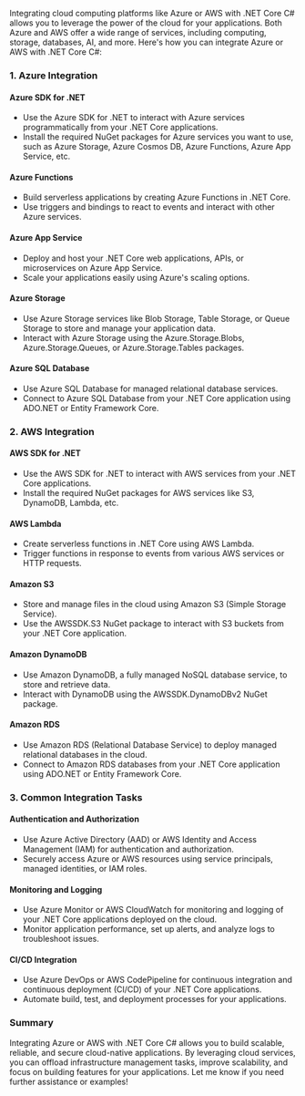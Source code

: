Integrating cloud computing platforms like Azure or AWS with .NET Core C# allows you to leverage the power of the cloud for your applications. Both Azure and AWS offer a wide range of services, including computing, storage, databases, AI, and more. Here's how you can integrate Azure or AWS with .NET Core C#:

### 1. Azure Integration

#### Azure SDK for .NET

- Use the Azure SDK for .NET to interact with Azure services programmatically from your .NET Core applications.
- Install the required NuGet packages for Azure services you want to use, such as Azure Storage, Azure Cosmos DB, Azure Functions, Azure App Service, etc.

#### Azure Functions

- Build serverless applications by creating Azure Functions in .NET Core.
- Use triggers and bindings to react to events and interact with other Azure services.

#### Azure App Service

- Deploy and host your .NET Core web applications, APIs, or microservices on Azure App Service.
- Scale your applications easily using Azure's scaling options.

#### Azure Storage

- Use Azure Storage services like Blob Storage, Table Storage, or Queue Storage to store and manage your application data.
- Interact with Azure Storage using the Azure.Storage.Blobs, Azure.Storage.Queues, or Azure.Storage.Tables packages.

#### Azure SQL Database

- Use Azure SQL Database for managed relational database services.
- Connect to Azure SQL Database from your .NET Core application using ADO.NET or Entity Framework Core.

### 2. AWS Integration

#### AWS SDK for .NET

- Use the AWS SDK for .NET to interact with AWS services from your .NET Core applications.
- Install the required NuGet packages for AWS services like S3, DynamoDB, Lambda, etc.

#### AWS Lambda

- Create serverless functions in .NET Core using AWS Lambda.
- Trigger functions in response to events from various AWS services or HTTP requests.

#### Amazon S3

- Store and manage files in the cloud using Amazon S3 (Simple Storage Service).
- Use the AWSSDK.S3 NuGet package to interact with S3 buckets from your .NET Core application.

#### Amazon DynamoDB

- Use Amazon DynamoDB, a fully managed NoSQL database service, to store and retrieve data.
- Interact with DynamoDB using the AWSSDK.DynamoDBv2 NuGet package.

#### Amazon RDS

- Use Amazon RDS (Relational Database Service) to deploy managed relational databases in the cloud.
- Connect to Amazon RDS databases from your .NET Core application using ADO.NET or Entity Framework Core.

### 3. Common Integration Tasks

#### Authentication and Authorization

- Use Azure Active Directory (AAD) or AWS Identity and Access Management (IAM) for authentication and authorization.
- Securely access Azure or AWS resources using service principals, managed identities, or IAM roles.

#### Monitoring and Logging

- Use Azure Monitor or AWS CloudWatch for monitoring and logging of your .NET Core applications deployed on the cloud.
- Monitor application performance, set up alerts, and analyze logs to troubleshoot issues.

#### CI/CD Integration

- Use Azure DevOps or AWS CodePipeline for continuous integration and continuous deployment (CI/CD) of your .NET Core applications.
- Automate build, test, and deployment processes for your applications.

### Summary

Integrating Azure or AWS with .NET Core C# allows you to build scalable, reliable, and secure cloud-native applications. By leveraging cloud services, you can offload infrastructure management tasks, improve scalability, and focus on building features for your applications. Let me know if you need further assistance or examples!